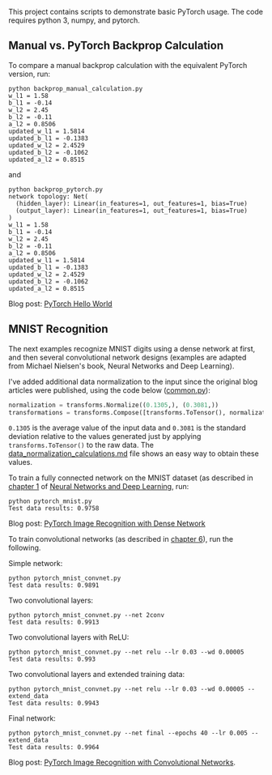 This project contains scripts to demonstrate basic PyTorch usage.  The code requires python 3, numpy, and pytorch.

## Manual vs. PyTorch Backprop Calculation

To compare a manual backprop calculation with the equivalent PyTorch version, run:

```
python backprop_manual_calculation.py
w_l1 = 1.58
b_l1 = -0.14
w_l2 = 2.45
b_l2 = -0.11
a_l2 = 0.8506
updated_w_l1 = 1.5814
updated_b_l1 = -0.1383
updated_w_l2 = 2.4529
updated_b_l2 = -0.1062
updated_a_l2 = 0.8515
```
and
```
python backprop_pytorch.py
network topology: Net(
  (hidden_layer): Linear(in_features=1, out_features=1, bias=True)
  (output_layer): Linear(in_features=1, out_features=1, bias=True)
)
w_l1 = 1.58
b_l1 = -0.14
w_l2 = 2.45
b_l2 = -0.11
a_l2 = 0.8506
updated_w_l1 = 1.5814
updated_b_l1 = -0.1383
updated_w_l2 = 2.4529
updated_b_l2 = -0.1062
updated_a_l2 = 0.8515
```

Blog post: [PyTorch Hello World](https://dev.to/nestedsoftware/pytorch-hello-world-37mo)

## MNIST Recognition

The next examples recognize MNIST digits using a dense network at first, and then several convolutional network designs (examples are adapted from Michael Nielsen's book, Neural Networks and Deep Learning).

I've added additional data normalization to the input since the original blog articles were published, using the code below ([common.py](https://github.com/nestedsoftware/pytorch/blob/master/common.py)):

```python
normalization = transforms.Normalize((0.1305,), (0.3081,))
transformations = transforms.Compose([transforms.ToTensor(), normalization])
```

`0.1305` is the average value of the input data and `0.3081` is the standard deviation relative to the values generated just by applying `transforms.ToTensor()` to the raw data. The [data_normalization_calculations.md](https://github.com/nestedsoftware/pytorch/blob/master/data_normalization_calculations.md) file shows an easy way to obtain these values.

To train a fully connected network on the MNIST dataset (as described in [chapter 1](http://neuralnetworksanddeeplearning.com/chap1.html#exercise_358114) of [Neural Networks and Deep Learning](http://neuralnetworksanddeeplearning.com/), run:

```
python pytorch_mnist.py
Test data results: 0.9758
```
Blog post: [PyTorch Image Recognition with Dense Network](https://dev.to/nestedsoftware/pytorch-image-recognition-dense-network-3nbd)

To train convolutional networks (as described in [chapter 6](http://neuralnetworksanddeeplearning.com/chap6.html#problem_834310)), run the following.

Simple network:
```
python pytorch_mnist_convnet.py
Test data results: 0.9891
```

Two convolutional layers:
```
python pytorch_mnist_convnet.py --net 2conv
Test data results: 0.9913
```

Two convolutional layers with ReLU:
```
python pytorch_mnist_convnet.py --net relu --lr 0.03 --wd 0.00005
Test data results: 0.993
```

Two convolutional layers and extended training data:
```
python pytorch_mnist_convnet.py --net relu --lr 0.03 --wd 0.00005 --extend_data
Test data results: 0.9943
```

Final network:
```
python pytorch_mnist_convnet.py --net final --epochs 40 --lr 0.005 --extend_data
Test data results: 0.9964
```

Blog post: [PyTorch Image Recognition with Convolutional Networks](https://dev.to/nestedsoftware/pytorch-image-recognition-with-convolutional-networks-4k17).
